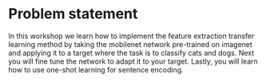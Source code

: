 # Problem statement

In this workshop we learn how to implement the feature extraction transfer
learning method by taking the mobilenet network pre-trained on imagenet and
applying it to a target where the task is to classify cats and dogs. Next you will
fine tune the network to adapt it to your target. Lastly, you will learn how to
use one-shot learning for sentence encoding.

